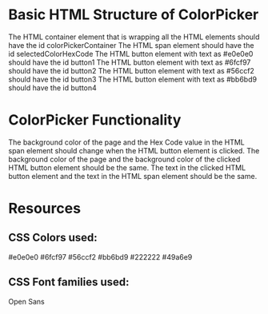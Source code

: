 # Basic HTML Structure of ColorPicker
The HTML container element that is wrapping all the HTML elements should have the id colorPickerContainer
The HTML span element should have the id selectedColorHexCode
The HTML button element with text as #e0e0e0 should have the id button1
The HTML button element with text as #6fcf97 should have the id button2
The HTML button element with text as #56ccf2 should have the id button3
The HTML button element with text as #bb6bd9 should have the id button4
# ColorPicker Functionality
The background color of the page and the Hex Code value in the HTML span element should change when the HTML button element is clicked.
The background color of the page and the background color of the clicked HTML button element should be the same.
The text in the clicked HTML button element and the text in the HTML span element should be the same.
# Resources

## CSS Colors used:

#e0e0e0
#6fcf97
#56ccf2
#bb6bd9
#222222
#49a6e9

## CSS Font families used:

Open Sans
